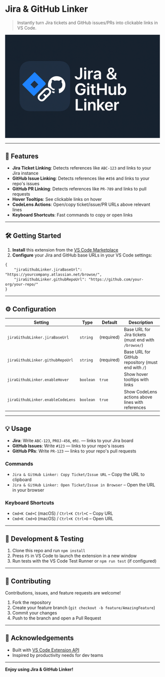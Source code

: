 
# Jira & GitHub Linker

> Instantly turn Jira tickets and GitHub issues/PRs into clickable links in VS Code.

![Extension in action](media/jg-linker.png)

---

## 🚀 Features

- **Jira Ticket Linking**: Detects references like `ABC-123` and links to your Jira instance
- **GitHub Issue Linking**: Detects references like `#456` and links to your repo's issues
- **GitHub PR Linking**: Detects references like `PR-789` and links to pull requests
- **Hover Tooltips**: See clickable links on hover
- **CodeLens Actions**: Open/copy ticket/issue/PR URLs above relevant lines
- **Keyboard Shortcuts**: Fast commands to copy or open links

---

## 🛠️ Getting Started

1. **Install** this extension from the [VS Code Marketplace](https://marketplace.visualstudio.com/items?itemName=Ankit628792.jira-github-linker)
2. **Configure** your Jira and GitHub base URLs in your VS Code settings:

```jsonc
{
    "jiraGithubLinker.jiraBaseUrl": "https://yourcompany.atlassian.net/browse/",
    "jiraGithubLinker.githubRepoUrl": "https://github.com/your-org/your-repo/"
}
```

---

## ⚙️ Configuration

| Setting                              | Type      | Default     | Description                                                        |
|--------------------------------------|-----------|-------------|--------------------------------------------------------------------|
| `jiraGithubLinker.jiraBaseUrl`       | `string`  | (required)  | Base URL for Jira tickets (must end with `/browse/`)               |
| `jiraGithubLinker.githubRepoUrl`     | `string`  | (required)  | Base URL for GitHub repository (must end with `/`)                 |
| `jiraGithubLinker.enableHover`       | `boolean` | `true`      | Show hover tooltips with links                                     |
| `jiraGithubLinker.enableCodeLens`    | `boolean` | `true`      | Show CodeLens actions above lines with references                  |

---

## 💡 Usage

- **Jira**: Write `ABC-123`, `PROJ-456`, etc. — links to your Jira board
- **GitHub Issues**: Write `#123` — links to your repo's issues
- **GitHub PRs**: Write `PR-123` — links to your repo's pull requests

### Commands

- `Jira & GitHub Linker: Copy Ticket/Issue URL` – Copy the URL to clipboard
- `Jira & GitHub Linker: Open Ticket/Issue in Browser` – Open the URL in your browser

### Keyboard Shortcuts

- `Cmd+K Cmd+C` (macOS) / `Ctrl+K Ctrl+C` – Copy URL
- `Cmd+K Cmd+O` (macOS) / `Ctrl+K Ctrl+O` – Open URL

---

## 🧪 Development & Testing

1. Clone this repo and run `npm install`
2. Press `F5` in VS Code to launch the extension in a new window
3. Run tests with the VS Code Test Runner or `npm run test` (if configured)

---

## 📝 Contributing

Contributions, issues, and feature requests are welcome!

1. Fork the repository
2. Create your feature branch (`git checkout -b feature/AmazingFeature`)
3. Commit your changes
4. Push to the branch and open a Pull Request

---

## 🙏 Acknowledgements

- Built with [VS Code Extension API](https://code.visualstudio.com/api)
- Inspired by productivity needs for dev teams

---

**Enjoy using Jira & GitHub Linker!**
